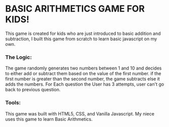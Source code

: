 # BASIC ARITHMETICS GAME FOR KIDS!
This game is created for kids who are just introduced to basic addition and subtraction, I built this game from scratch to learn basic javascript on my own.

### The Logic:
The game randomly generates two numbers between 1 and 10 and decides to either add or subtract them based on the value of the first number. if the first number is greater than the second number, the game subtracts else it adds the numbers.
For Each question the User has 3 attempts, user can't go back to previous question.

### Tools:
This game was built with HTML5, CSS, and Vanilla Javascript.
My  niece uses this game to learn Basic Arithmetics.